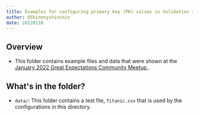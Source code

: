 ```yaml
---
title: Examples for configuring primary key (PK) values in Validation results.
author: @Shinnnyshinshin
date: 20220118
---
```

## Overview

- This folder contains example files and data that were shown at the [January 2022 Great Expectations Community Meetup
](https://www.youtube.com/watch?v=mrE-5dOdEmg&ab_channel=GreatExpectations).


## What's in the folder?

- `data/`: This folder contains a test file, `Titanic.csv` that is used by the configurations in this directory.
